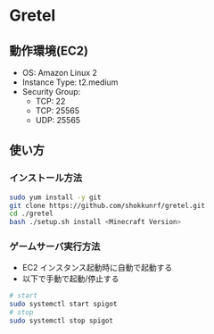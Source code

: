 # Gretel

## 動作環境(EC2)

- OS: Amazon Linux 2
- Instance Type: t2.medium
- Security Group:
  - TCP: 22
  - TCP: 25565
  - UDP: 25565

## 使い方

### インストール方法

```sh
sudo yum install -y git
git clone https://github.com/shokkunrf/gretel.git
cd ./gretel
bash ./setup.sh install <Minecraft Version>
```

### ゲームサーバ実行方法

- EC2 インスタンス起動時に自動で起動する
- 以下で手動で起動/停止する

```sh
# start
sudo systemctl start spigot
# stop
sudo systemctl stop spigot
```

